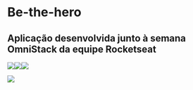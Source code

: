 # Be-the-hero
## Aplicação desenvolvida junto à semana OmniStack da equipe Rocketseat

<div style="display:flex">
<img  src="https://img.shields.io/static/v1?label=node&message=LTS&color=green&style=for-the-badge&logo=node.js"/>
<img  src="https://img.shields.io/static/v1?label=react&message=LTS&color=blue&style=for-the-badge&logo=react"/>
<img  src="https://img.shields.io/static/v1?label=javascript&message=LTS&color=yellow&style=for-the-badge&logo=javascript"/>
</div>

![](https://i.ytimg.com/vi/ZYzQSgAuYRM/maxresdefault.jpg)
